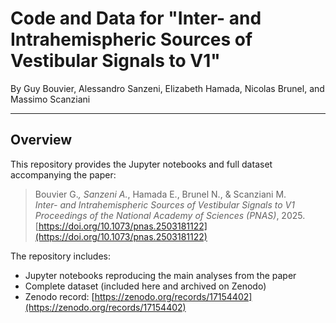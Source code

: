 # Code and Data for "Inter- and Intrahemispheric Sources of Vestibular Signals to V1"

By Guy Bouvier, Alessandro Sanzeni, Elizabeth Hamada, Nicolas Brunel, and Massimo Scanziani  

---

## Overview
This repository provides the Jupyter notebooks and full dataset accompanying the paper:

> Bouvier G.*, Sanzeni A.*, Hamada E., Brunel N., & Scanziani M.  
> *Inter- and Intrahemispheric Sources of Vestibular Signals to V1*  
> *Proceedings of the National Academy of Sciences (PNAS)*, 2025.  
> [https://doi.org/10.1073/pnas.2503181122](https://doi.org/10.1073/pnas.2503181122)

The repository includes:
- Jupyter notebooks reproducing the main analyses from the paper  
- Complete dataset (included here and archived on Zenodo)  
- Zenodo record: [https://zenodo.org/records/17154402](https://zenodo.org/records/17154402)
